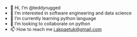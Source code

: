 - 👋 Hi, I’m @teddyrugged
- 👀 I’m interested in software engineering and data science
- 🌱 I’m currently learning python language
- 💞️ I’m looking to collaborate on python
- 📫 How to reach me j.akpaetuk@gmail.com

<!---
teddyrugged/teddyrugged is a ✨ special ✨ repository because its `README.md` (this file) appears on your GitHub profile.
You can click the Preview link to take a look at your changes.
--->
